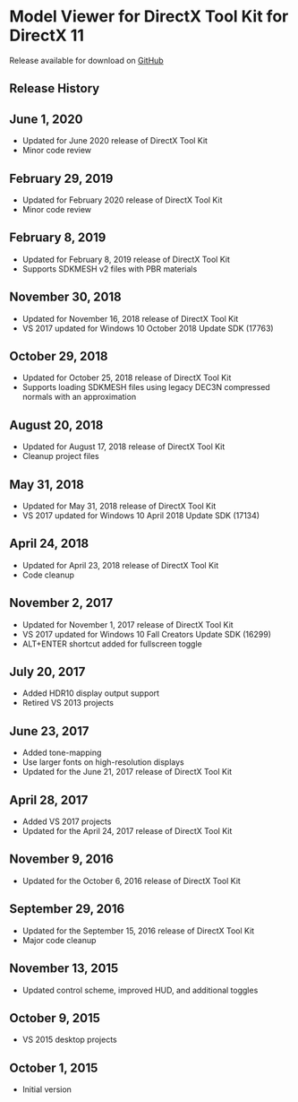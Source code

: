 # Model Viewer for DirectX Tool Kit for DirectX 11

Release available for download on [GitHub](https://github.com/walbourn/directxtkmodelviewer/releases)

## Release History

## June 1, 2020
* Updated for June 2020 release of DirectX Tool Kit
* Minor code review

## February 29, 2019
* Updated for February 2020 release of DirectX Tool Kit
* Minor code review

## February 8, 2019
* Updated for February 8, 2019 release of DirectX Tool Kit
* Supports SDKMESH v2 files with PBR materials

## November 30, 2018
* Updated for November 16, 2018 release of DirectX Tool Kit
* VS 2017 updated for Windows 10 October 2018 Update SDK (17763)

## October 29, 2018
* Updated for October 25, 2018 release of DirectX Tool Kit
* Supports loading SDKMESH files using legacy DEC3N compressed normals with an approximation

## August 20, 2018
* Updated for August 17, 2018 release of DirectX Tool Kit
* Cleanup project files

## May 31, 2018
* Updated for May 31, 2018 release of DirectX Tool Kit
* VS 2017 updated for Windows 10 April 2018 Update SDK (17134)

## April 24, 2018
* Updated for April 23, 2018 release of DirectX Tool Kit
* Code cleanup

## November 2, 2017
* Updated for November 1, 2017 release of DirectX Tool Kit
* VS 2017 updated for Windows 10 Fall Creators Update SDK (16299)
* ALT+ENTER shortcut added for fullscreen toggle

## July 20, 2017
* Added HDR10 display output support
* Retired VS 2013 projects

## June 23, 2017
* Added tone-mapping
* Use larger fonts on high-resolution displays
* Updated for the June 21, 2017 release of DirectX Tool Kit

## April 28, 2017
* Added VS 2017 projects
* Updated for the April 24, 2017 release of DirectX Tool Kit

## November 9, 2016
* Updated for the October 6, 2016 release of DirectX Tool Kit

## September 29, 2016
* Updated for the September 15, 2016 release of DirectX Tool Kit
* Major code cleanup

## November 13, 2015
* Updated control scheme, improved HUD, and additional toggles

## October 9, 2015
* VS 2015 desktop projects

## October 1, 2015
* Initial version
